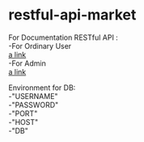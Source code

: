 # restful-api-market  
For Documentation RESTful API :  
  -For Ordinary User  
  [a link](https://app.swaggerhub.com/apis-docs/faridlan/Olshop_TA/v.1.0.0)  
  -For Admin  
  [a link](https://app.swaggerhub.com/apis-docs/faridlan/Olshop_TA_Admin/v.1.0.0)  
    
 Environment for DB:  
  -"USERNAME"  
	-"PASSWORD"  
	-"PORT"  
	-"HOST"  
	-"DB"  
